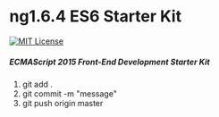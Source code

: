 ng1.6.4 ES6 Starter Kit
=================================
[![MIT License][license-image]][license-url]

##### ECMAScript 2015 Front-End Development Starter Kit

1. git add .
2. git commit -m "message"
3. git push origin master

[license-url]: LICENSE
[license-image]: http://img.shields.io/badge/license-MIT-000000.svg?style=flat-square